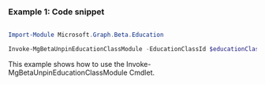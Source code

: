 ### Example 1: Code snippet

```powershell

Import-Module Microsoft.Graph.Beta.Education

Invoke-MgBetaUnpinEducationClassModule -EducationClassId $educationClassId -EducationModuleId $educationModuleId

```
This example shows how to use the Invoke-MgBetaUnpinEducationClassModule Cmdlet.

